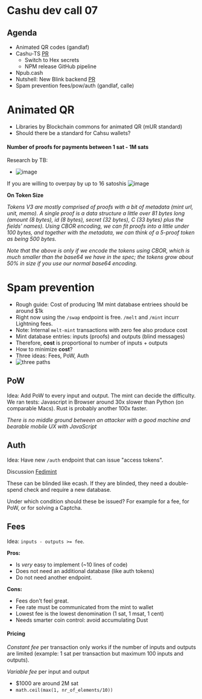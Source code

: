# Cashu dev call 07


## Agenda


- Animated QR codes (gandlaf)
- Cashu-TS [PR](https://github.com/cashubtc/cashu-ts/pull/108)
    - Switch to Hex secrets
    - NPM release GitHub pipeline
- Npub.cash
- Nutshell: New Blink backend [PR](https://github.com/cashubtc/nutshell/pull/433/files)
- Spam prevention fees/pow/auth (gandlaf, calle)

# Animated QR
- Libraries by Blockchain commons for animated QR (mUR standard)
- Should there be a standard for Cahsu wallets?

#### Number of proofs for payments between 1 sat - 1M sats
Research by TB:
- ![image](https://hackmd.io/_uploads/rJOejQ02T.png)

If you are willing to overpay by up to 16 satoshis
![image](https://hackmd.io/_uploads/SJlYjQ026.png)

**On Token Size**

*Tokens V3 are mostly comprised of proofs with a bit of metadata (mint url, unit, memo). A single proof is a data structure a little over 81 bytes long (amount (8 bytes), id (8 bytes), secret (32 bytes), C (33 bytes) plus the fields' names). Using CBOR encoding, we can fit proofs into a little under 100 bytes, and together with the metadata, we can think of a 5-proof token as being 500 bytes.*

*Note that the above is only if we encode the tokens using CBOR, which is much smaller than the base64 we have in the spec; the tokens grow about 50% in size if you use our normal base64 encoding.*

# Spam prevention
- Rough guide: Cost of producing 1M mint database entriees should be around $1k
- Right now using the `/swap` endpoint is free. `/melt` and `/mint` incurr Lightning fees. 
- Note: Internal `melt-mint` transactions with zero fee also produce cost
- Mint database entries: inputs (proofs) and outputs (blind messages)
- Therefore, **cost** is proportional to number of inputs + outputs
- How to minimize **cost**?
- Three ideas: Fees, PoW, Auth
- ![three paths](https://hackmd.io/_uploads/SyfF-7Cn6.jpg)

## PoW
Idea: Add PoW to every input and output. The mint can decide the difficulty. We ran tests: Javascript in Browser around 30x slower than Python (on comparable Macs). Rust is probably another 100x faster. 

*There is no middle ground between an attacker with a good machine and bearable mobile UX with JavaScript*

## Auth
Idea: Have new `/auth` endpoint that can issue "access tokens". 

Discussion [Fedimint](https://github.com/fedimint/fedimint/discussions/1440#discussioncomment-8521158)

These can be blinded like ecash. If they are blinded, they need a double-spend check and require a new database. 

Under which condition should these be issued? For example for a fee, for PoW, or for solving a Captcha. 

## Fees

Idea: `inputs - outputs >= fee`. 

**Pros:** 
- Is *very* easy to implement (~10 lines of code)
- Does not need an additional database (like auth tokens)
- Do not need another endpoint.

**Cons:**
- Fees don't feel great.
- Fee rate must be communicated from the mint to wallet
- Lowest fee is the lowest denomination (1 sat, 1 msat, 1 cent)
- Needs smarter coin control: avoid accumulating Dust

#### Pricing

*Constant fee* per transaction only works if the number of inputs and outputs are limited (example: 1 sat per transaction but maximum 100 inputs and outputs).

*Variable fee* per input and output 

- $1000 are around 2M sat 
- `math.ceil(max(1, nr_of_elements/10))`

